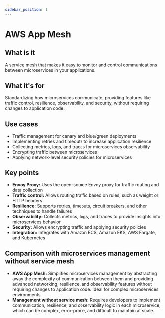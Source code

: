 ```yaml
---
sidebar_position: 1
---
```


# AWS App Mesh

## What is it
A service mesh that makes it easy to monitor and control communications between microservices in your applications.

## What it's for
Standardizing how microservices communicate, providing features like traffic control, resilience, observability, and security, without requiring changes to application code.

## Use cases
- Traffic management for canary and blue/green deployments
- Implementing retries and timeouts to increase application resilience
- Collecting metrics, logs, and traces for microservices observability
- Encrypting traffic between microservices
- Applying network-level security policies for microservices

## Key points
- **Envoy Proxy:** Uses the open-source Envoy proxy for traffic routing and data collection
- **Traffic control:** Allows routing traffic based on rules, such as weight or HTTP headers
- **Resilience:** Supports retries, timeouts, circuit breakers, and other techniques to handle failures
- **Observability:** Collects metrics, logs, and traces to provide insights into microservices behavior
- **Security:** Allows encrypting traffic and applying security policies
- **Integration:** Integrates with Amazon ECS, Amazon EKS, AWS Fargate, and Kubernetes

## Comparison with microservices management without service mesh
- **AWS App Mesh:** Simplifies microservices management by abstracting away the complexity of communication between them and providing advanced networking, resilience, and observability features without requiring changes to application code. Ideal for complex microservices environments.
- **Management without service mesh:** Requires developers to implement communication, resilience, and observability logic in each microservice, which can be complex, error-prone, and difficult to maintain at scale. 
